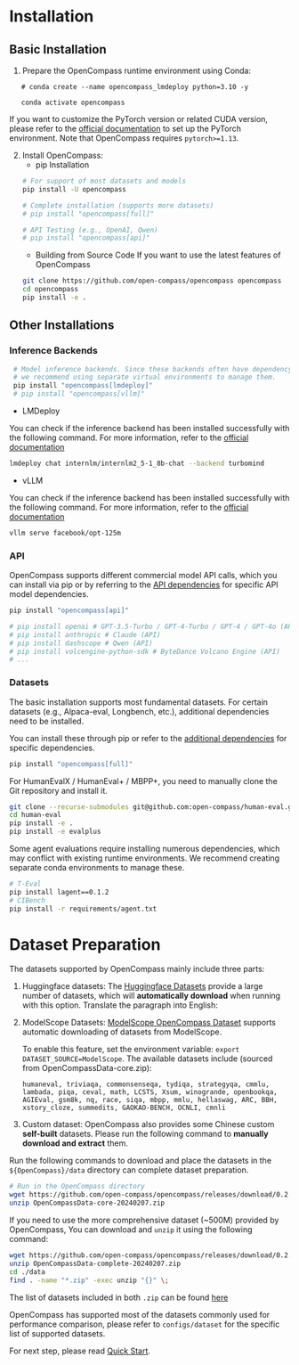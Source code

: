 # Installation

## Basic Installation

1. Prepare the OpenCompass runtime environment using Conda:

```conda create --name opencompass python=3.10 -y
   # conda create --name opencompass_lmdeploy python=3.10 -y

   conda activate opencompass
```

If you want to customize the PyTorch version or related CUDA version, please refer to the [official documentation](https://pytorch.org/get-started/locally/) to set up the PyTorch environment. Note that OpenCompass requires `pytorch>=1.13`.

2. Install OpenCompass:
   - pip Installation
   ```bash
   # For support of most datasets and models
   pip install -U opencompass

   # Complete installation (supports more datasets)
   # pip install "opencompass[full]"

   # API Testing (e.g., OpenAI, Qwen)
   # pip install "opencompass[api]"
   ```
   - Building from Source Code If you want to use the latest features of OpenCompass
   ```bash
   git clone https://github.com/open-compass/opencompass opencompass
   cd opencompass
   pip install -e .
   ```

## Other Installations

### Inference Backends

```bash
 # Model inference backends. Since these backends often have dependency conflicts,
 # we recommend using separate virtual environments to manage them.
 pip install "opencompass[lmdeploy]"
 # pip install "opencompass[vllm]"
```

- LMDeploy

You can check if the inference backend has been installed successfully with the following command. For more information, refer to the [official documentation](https://lmdeploy.readthedocs.io/en/latest/get_started.html)

```bash
lmdeploy chat internlm/internlm2_5-1_8b-chat --backend turbomind
```

- vLLM

You can check if the inference backend has been installed successfully with the following command. For more information, refer to the [official documentation](https://docs.vllm.ai/en/latest/getting_started/quickstart.html)

```bash
vllm serve facebook/opt-125m
```

### API

OpenCompass supports different commercial model API calls, which you can install via pip or by referring to the [API dependencies](https://github.com/open-compass/opencompass/blob/main/requirements/api.txt) for specific API model dependencies.

```bash
pip install "opencompass[api]"

# pip install openai # GPT-3.5-Turbo / GPT-4-Turbo / GPT-4 / GPT-4o (API)
# pip install anthropic # Claude (API)
# pip install dashscope # Qwen (API)
# pip install volcengine-python-sdk # ByteDance Volcano Engine (API)
# ...
```

### Datasets

The basic installation supports most fundamental datasets. For certain datasets (e.g., Alpaca-eval, Longbench, etc.), additional dependencies need to be installed.

You can install these through pip or refer to the [additional dependencies](<(https://github.com/open-compass/opencompass/blob/main/requirements/extra.txt)>) for specific dependencies.

```bash
pip install "opencompass[full]"
```

For HumanEvalX / HumanEval+ / MBPP+, you need to manually clone the Git repository and install it.

```bash
git clone --recurse-submodules git@github.com:open-compass/human-eval.git
cd human-eval
pip install -e .
pip install -e evalplus
```

Some agent evaluations require installing numerous dependencies, which may conflict with existing runtime environments. We recommend creating separate conda environments to manage these.

```bash
# T-Eval
pip install lagent==0.1.2
# CIBench
pip install -r requirements/agent.txt
```

# Dataset Preparation

The datasets supported by OpenCompass mainly include three parts:

1. Huggingface datasets: The [Huggingface Datasets](https://huggingface.co/datasets) provide a large number of datasets, which will **automatically download** when running with this option.
   Translate the paragraph into English:

2. ModelScope Datasets: [ModelScope OpenCompass Dataset](https://modelscope.cn/organization/opencompass) supports automatic downloading of datasets from ModelScope.

   To enable this feature, set the environment variable: `export DATASET_SOURCE=ModelScope`. The available datasets include (sourced from OpenCompassData-core.zip):

   ```plain
   humaneval, triviaqa, commonsenseqa, tydiqa, strategyqa, cmmlu, lambada, piqa, ceval, math, LCSTS, Xsum, winogrande, openbookqa, AGIEval, gsm8k, nq, race, siqa, mbpp, mmlu, hellaswag, ARC, BBH, xstory_cloze, summedits, GAOKAO-BENCH, OCNLI, cmnli
   ```

3. Custom dataset: OpenCompass also provides some Chinese custom **self-built** datasets. Please run the following command to **manually download and extract** them.

Run the following commands to download and place the datasets in the `${OpenCompass}/data` directory can complete dataset preparation.

```bash
# Run in the OpenCompass directory
wget https://github.com/open-compass/opencompass/releases/download/0.2.2.rc1/OpenCompassData-core-20240207.zip
unzip OpenCompassData-core-20240207.zip
```

If you need to use the more comprehensive dataset (~500M) provided by OpenCompass, You can download and `unzip` it using the following command:

```bash
wget https://github.com/open-compass/opencompass/releases/download/0.2.2.rc1/OpenCompassData-complete-20240207.zip
unzip OpenCompassData-complete-20240207.zip
cd ./data
find . -name "*.zip" -exec unzip "{}" \;
```

The list of datasets included in both `.zip` can be found [here](https://github.com/open-compass/opencompass/releases/tag/0.2.2.rc1)

OpenCompass has supported most of the datasets commonly used for performance comparison, please refer to `configs/dataset` for the specific list of supported datasets.

For next step, please read [Quick Start](./quick_start.md).
